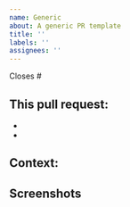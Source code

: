 ```yaml
---
name: Generic
about: A generic PR template
title: ''
labels: ''
assignees: ''
---
```


<!-- (Optional) The issue this closes -->
Closes #

## This pull request:
<!-- Add a list of what this pull request adds/fixes -->  

- 
- 

## Context:
<!-- Add any context about the pull request here -->


## Screenshots
<!-- If you have any, add screenshots here -->